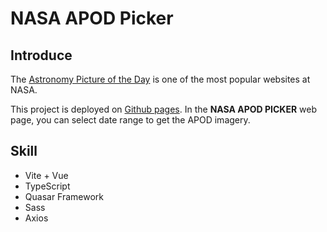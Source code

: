 # NASA APOD Picker
## Introduce
The [Astronomy Picture of the Day](https://apod.nasa.gov/apod/astropix.html) is one of the most popular websites at NASA.

This project is deployed on [Github pages](https://yaowun.github.io/nasa-apod/). In the **NASA APOD PICKER** web page, you can select date range to get the APOD imagery.

## Skill
* Vite + Vue
* TypeScript
* Quasar Framework
* Sass
* Axios
